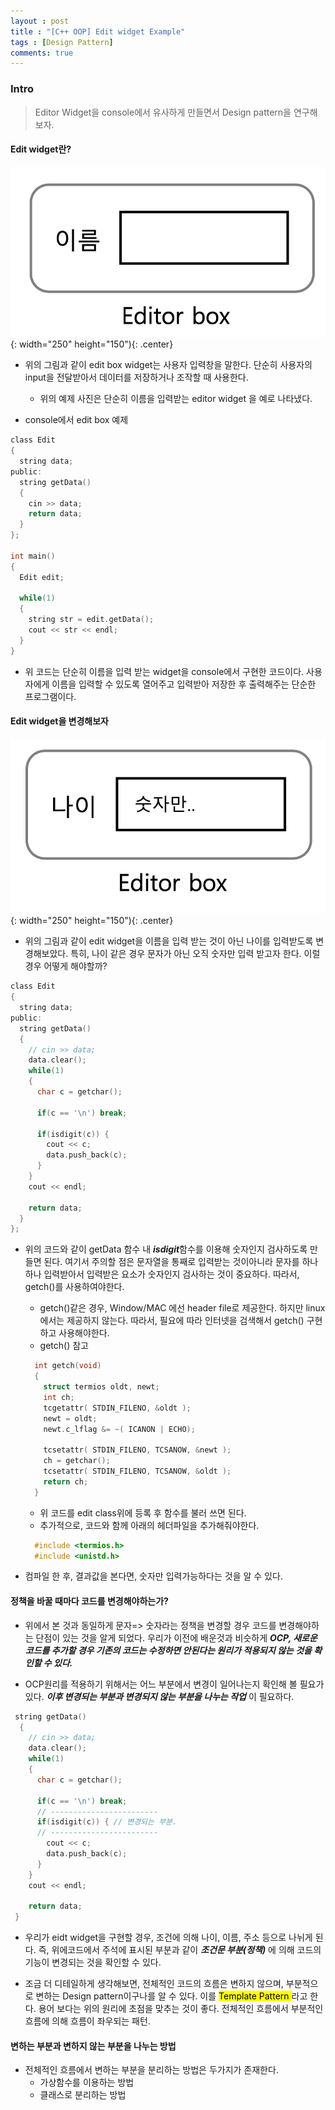 ```yaml
---
layout : post
title : "[C++ OOP] Edit widget Example"
tags : [Design Pattern]
comments: true
---
```

### Intro
> Editor Widget을 console에서 유사하게 만들면서 Design pattern을 연구해보자.

#### Edit widget란?
![eidt widget](../images/editor.png){: width="250" height="150"){: .center}

- 위의 그림과 같이 edit box widget는 사용자 입력창을 말한다. 단순히 사용자의 input을 전달받아서 데이터를 저장하거나 조작할 때 사용한다. 
  - 위의 예제 사진은 단순히 이름을 입력받는 editor widget 을 예로 나타냈다.

- console에서 edit box 예제

```c
class Edit
{
  string data;
public:
  string getData()
  {  
    cin >> data;
    return data;
  }
};

int main()
{
  Edit edit;

  while(1)
  {
    string str = edit.getData();
    cout << str << endl;
  }
}
```

- 위 코드는 단순히 이름을 입력 받는 widget을 console에서 구현한 코드이다. 사용자에게 이름을 입력할 수 있도록 열어주고 입력받아 저장한 후 출력해주는 단순한 프로그램이다.

#### Edit widget을 변경해보자

![eidt widget](../images/edit1.png){: width="250" height="150"){: .center}

- 위의 그림과 같이 edit widget을 이름을 입력 받는 것이 아닌 나이를 입력받도록 변경해보았다. 특히, 나이 같은 경우 문자가 아닌 오직 숫자만 입력 받고자 한다. 이럴 경우 어떻게 해야할까?

```c
class Edit
{
  string data;
public:
  string getData()
  {  
    // cin >> data;
    data.clear();
    while(1)
    {
      char c = getchar();
  
      if(c == '\n') break;

      if(isdigit(c)) {
        cout << c;
        data.push_back(c);
      }
    }
    cout << endl;

    return data;
  }
};
```
- 위의 코드와 같이 getData 함수 내 ***isdigit***함수를 이용해 숫자인지 검사하도록 만들면 된다. 여기서 주의할 점은 문자열을 통째로 입력받는 것이아니라 문자를 하나하나 입력받아서 입력받은 요소가 숫자인지 검사하는 것이 중요하다. 따라서, getch()를 사용하여야한다.
  - getch()같은 경우, Window/MAC 에선 header file로 제공한다. 하지만 linux에서는 제공하지 않는다. 따라서, 필요에 따라 인터넷을 검색해서 getch() 구현하고 사용해야한다.
  - getch() 참고
  
  ```c  
    int getch(void)
    {
      struct termios oldt, newt;
      int ch;
      tcgetattr( STDIN_FILENO, &oldt );
      newt = oldt;
      newt.c_lflag &= ~( ICANON | ECHO);

      tcsetattr( STDIN_FILENO, TCSANOW, &newt );
      ch = getchar();
      tcsetattr( STDIN_FILENO, TCSANOW, &oldt );
      return ch;
    }
  ```
  - 위 코드를 edit class위에 등록 후 함수를 불러 쓰면 된다. 
  - 추가적으로, 코드와 함께 아래의 헤더파일을 추가해줘야한다.
  ```c
    #include <termios.h>
    #include <unistd.h>
  ```
- 컴파일 한 후, 결과값을 본다면, 숫자만 입력가능하다는 것을 알 수 있다.

#### 정책을 바꿀 때마다 코드를 변경해야하는가?
- 위에서 본 것과 동일하게 문자=> 숫자라는 정책을 변경할 경우 코드를 변경해야하는 단점이 있는 것을 알게 되었다. 우리가 이전에 배운것과 비슷하게 ***OCP, 새로운 코드를 추가할 경우 기존의 코드는 수정하면 안된다는 원리가 적용되지 않는 것을 확인할 수 있다.*** 

- OCP원리를 적용하기 위해서는 어느 부분에서 변경이 일어나는지 확인해 볼 필요가 있다. ***이후 변경되는 부분과 변경되지 않는 부분을 나누는 작업*** 이 필요하다. 

```c
 string getData()
  {  
    // cin >> data;
    data.clear();
    while(1)
    {
      char c = getchar();
  
      if(c == '\n') break;
      // ------------------------
      if(isdigit(c)) { // 변경되는 부분.
      // ------------------------
        cout << c;
        data.push_back(c);
      }
    }
    cout << endl;

    return data;
 }
```

- 우리가 eidt widget을 구현할 경우, 조건에 의해 나이, 이름, 주소 등으로 나뉘게 된다. 즉, 위에코드에서 주석에 표시된 부분과 같이 ***조건문 부분(정책)*** 에 의해 코드의 기능이 변경되는 것을 확인할 수 있다.

- 조금 더 디테일하게 생각해보면, 전체적인 코드의 흐름은 변하지 않으며, 부분적으로 변하는 Design pattern이구나를 알 수 있다. 이를 <mark> Template Pattern </mark> 라고 한다. 용어 보다는 위의 원리에 초점을 맞추는 것이 좋다. 전체적인 흐름에서 부분적인 흐름에 의해 흐름이 좌우되는 패턴.

#### 변하는 부분과 변하지 않는 부분을 나누는 방법
- 전체적인 흐름에서 변하는 부분을 분리하는 방법은 두가지가 존재한다.
  - 가상함수를 이용하는 방법
  - 클래스로 분리하는 방법
